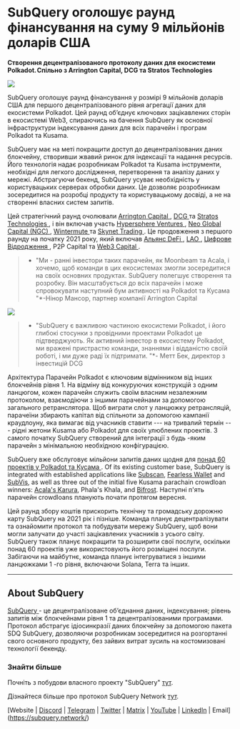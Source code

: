 # SubQuery оголошує раунд фінансування на суму 9 мільйонів доларів США

**Створення децентралізованого протоколу даних для екосистеми Polkadot. Спільно з Arrington Capital, DCG та Stratos Technologies**

![](https://cdn-images-1.medium.com/max/1600/0*PR4oqrB9Am03VseR)

SubQuery оголошує раунд фінансування у розмірі 9 мільйонів доларів США для першого децентралізованого рівня агрегації даних для екосистеми Polkadot. Цей раунд об’єднує ключових зацікавлених сторін в екосистемі Web3, спираючись на бачення SubQuery як основної інфраструктури індексування даних для всіх парачейн і програм Polkadot та Kusama.

SubQuery має на меті покращити доступ до децентралізованих даних блокчейну, створивши жвавий ринок для індексації та надання ресурсів. Його технологія надає розробникам Polkadot та Kusama інструменти, необхідні для легкого дослідження, перетворення та аналізу даних у мережі. Абстрагуючи бекенд, SubQuery усуває необхідність у користувацьких серверах обробки даних. Це дозволяє розробникам зосередитися на розробці продукту та користувацькому досвіді, а не на створенні власних систем запитів.

Цей стратегічний раунд очолювали [ Arrington Capital ](https://arringtonxrpcapital.com/), [ DCG ](https://dcg.co/) та [ Stratos Technologies ](https://www.stratoslp.com/), і він включав участь [ Hypersphere Ventures ](https://hypersphere.ventures/), [ Neo Global Capital (NGC) ](http://ngc.fund/), [ Wintermute ](https://www.wintermute.com/) та [ Skynet Trading ](http://skynettrading.com/). Це продовження з першого раунду на початку 2021 року, який включав [ Альянс DeFi ](https://defialliance.co/), [ LAO ](https://www.thelao.io/), [ Цифрове Відродження ](https://drf.ee/), P2P Capital та [ Web3 Capital ](https://web3.capital/).

> - "Ми - ранні інвестори таких парачейн, як Moonbeam та Acala, і хочемо, щоб команди в цих екосистемах змогли зосередитися на своїх основних продуктах. SubQuery полегшує створення та розробку. Він масштабується до всіх парачейн і може спровокувати наступний бум активності на Polkadot та Кусама "\*-Нінор Мансор, партнер компанії Arrington Capital

![](https://cdn-images-1.medium.com/max/1600/1*j4VHuY_BgjkYv_bQ6_DmcQ.gif)

> - "SubQuery є важливою частиною екосистеми Polkadot, і його глибокі стосунки з провідними проектами Polkadot це підтверджують. Як активний інвестор в екосистему Polkadot, ми вражені пристрастю команди, знаннями і відданістю своїй роботі, і ми дуже раді їх підтримати. "\*- Метт Бек, директор з інвестицій DCG

Архітектура Парачейн Polkadot є ключовим відмінником від інших блокчейнів рівня 1. На відміну від конкуруючих конструкцій з одним ланцюгом, кожен парачейн служить своїм власним незалежним протоколом, взаємодіючи з іншими парачейнами за допомогою загального ретранслятора. Щоб виграти слот у ланцюжку ретрансляцій, парачеїни збирають капітал від спільноти за допомогою кампанії краудлоуну, яка вимагає від учасників ставити --- на тривалий термін --- рідні жетони Kusama або Polkadot для своїх улюблених проектів. З самого початку SubQuery створений для інтеграції з будь -яким парачейн з мінімальною необхідною конфігурацією.

SubQuery вже обслуговує мільйони запитів даних щодня для [ понад 60 проектів у Polkadot та Кусама ](https://explorer.subquery.network/). Of its existing customer base, SubQuery is integrated with established applications like [Subscan](../customer_announcements/20210901-Subscans-Multi-Signature-Tool.md), [Fearless Wallet](https://explorer.subquery.network/subquery/ef1rspb/fearless-wallet) and [SubVis](../customer_announcements/20210622-Explore-Kusama-Auctions-with-Subvis.io-and-SubQuery.md), as well as three out of the initial five Kusama parachain crowdloan winners: [Acala's Karura](../customer_announcements/20210819-Karura-Integrates-with-SubQuery-to-Aggregate-and-Serve-DeFi-Data-to-Kusama-Builders.md), Phala's Khala, and [Bifrost](../customer_announcements/20210416-Bifrost-chooses-SubQuery-to-provide-the-data-for-their-new-dApp.md). Наступні п'ять парачейн crowdloans планують почати протягом вересня.

Цей раунд збору коштів прискорить технічну та громадську дорожню карту SubQuery на 2021 рік і пізніше. Команда планує децентралізувати та ознайомити протокол та побудувати мережу SubQuery, щоб вони могли залучати до участі зацікавлених учасників з усього світу. SubQuery також планує покращити та розширити свої послуги, оскільки понад 60 проектів уже використовують його розміщені послуги. Забігаючи на майбутнє, команда планує інтегруватися з іншими ланцюжками 1 -го рівня, включаючи Solana, Terra та інших.

---

## About SubQuery

[ SubQuery ](https://subquery.network) - це децентралізоване об’єднання даних, індексування; рівень запитів між блокчейнами рівня 1 та децентралізованими програмами. Протокол абстрагує ідіосинкразії даних блокчейну за допомогою пакета SDQ SubQuery, дозволяючи розробникам зосередитися на розгортанні свого основного продукту, без зайвих витрат зусиль на костомизовані технології бекенду.

### Знайти більше

Почніть з побудови власного проекту "SubQuery" [тут](https://doc.subquery.network/).

Дізнайтеся більше про протокол SubQuery Network [тут](https://static.subquery.network/whitepaper.pdf).

[Website | [Discord](https://discord.com/invite/78zg8aBSMG) | [Telegram](https://t.me/subquerynetwork) | [Twitter](https://twitter.com/subquerynetwork) | [Matrix](https://matrix.to/#/#subquery:matrix.org) | [YouTube](https://www.youtube.com/channel/UCi1a6NUUjegcLHDFLr7CqLw) | [LinkedIn](https://www.linkedin.com/company/subquery) | Email](https://subquery.network/)
